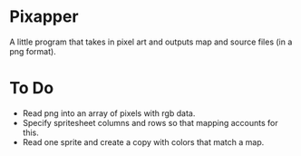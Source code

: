 # Pixapper
 A little program that takes in pixel art and outputs map and source files (in a png format).

# To Do
- Read png into an array of pixels with rgb data.
- Specify spritesheet columns and rows so that mapping accounts for this.
- Read one sprite and create a copy with colors that match a map.